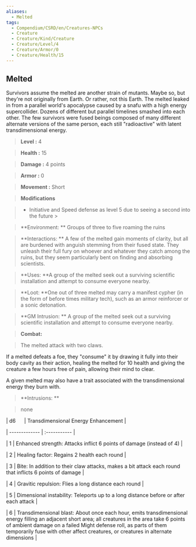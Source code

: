 ```yaml
---
aliases:
  - Melted
tags:
  - Compendium/CSRD/en/Creatures-NPCs
  - Creature
  - Creature/Kind/Creature
  - Creature/Level/4
  - Creature/Armor/0
  - Creature/Health/15
---
```

  
    
## Melted    
Survivors assume the melted are another strain of mutants. Maybe so, but they're not originally from Earth. Or rather, not this Earth. The melted leaked in from a parallel world's apocalypse caused by a snafu with a high energy supercollider. Dozens of different but parallel timelines smashed into each other. The few survivors were fused beings composed of many different alternate versions of the same person, each still "radioactive" with latent transdimensional energy.    
  
    
> **Level :** 4    
> **Health :** 15    
> **Damage :** 4 points    
> **Armor :** 0    
> **Movement :** Short    
> **Modifications**    
>- Initiative and Speed defense as level 5 due to seeing a second into the future >  
>    
> **Environment: ** Groups of three to five roaming the ruins    
> **Interactions: ** A few of the melted gain moments of clarity, but all are burdened with anguish stemming from their fused state. They unleash their full fury on whoever and whatever they catch among the ruins, but they seem particularly bent on finding and absorbing scientists.    
> **Uses: **A group of the melted seek out a surviving scientific installation and attempt to consume everyone nearby.    
> **Loot: **One out of three melted may carry a manifest cypher (in the form of before times military tech), such as an armor reinforcer or a sonic detonation.    
> **GM Intrusion: ** A group of the melted seek out a surviving scientific installation and attempt to consume everyone nearby.    
  
> **Combat:**   
> The melted attack with two claws.   
If a melted defeats a foe, they "consume" it by drawing it fully into their body cavity as their action, healing the melted for 10 health and giving the creature a few hours free of pain, allowing their mind to clear.   
A given melted may also have a trait associated with the transdimensional energy they burn with.    
    
  
> **Intrusions: **   
> none    
    
  
|  d6&nbsp; &nbsp; &nbsp; | Transdimensional Energy Enhancement  |    
| ------------- | :----------- |    
| 1 | Enhanced strength: Attacks inflict 6 points of damage (instead of 4) |    
| 2 | Healing factor: Regains 2 health each round |    
| 3 | Bite: In addition to their claw attacks, makes a bit attack each round that inflicts 6 points of damage |    
| 4 | Gravitic repulsion: Flies a long distance each round |    
| 5 | Dimensional instability: Teleports up to a long distance before or after each attack |    
| 6 | Transdimensional blast: About once each hour, emits transdimensional energy filling an adjacent short area; all creatures in the area take 6 points of ambient damage on a failed Might defense roll, as parts of them temporarily fuse with other affect creatures, or creatures in alternate dimensions |